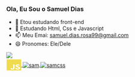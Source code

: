 ### Ola, Eu Sou o Samuel Dias




- 🔭 Etou estudando front-end
- 🌱 Estudando Html, Css e Javascript
- 📫 Meu Emai: samuel.dias.rosa99@gmail.com
- 😄 Pronomes: Ele/Dele

<div>
  <a href="https://github.com/samueldias99">
  <img height="180em" src="https://github-readme-stats.vercel.app/api?username=samueldias&show_icons=true&theme=dark&include_all_commits=true&count_private=true"/>

</div>

  <img align="center" alt="sam" height="30" width="40" src="https://raw.githubusercontent.com/devicons/devicon/master/icons/javascript/javascript-plain.svg">
  
  <img align="center" alt="sam" height="30" width="40" src="https://cdn.jsdelivr.net/gh/devicons/devicon/icons/html5/html5-original.svg" />
  
 <img align="center" alt="samcss" height="30" width="40" src="https://cdn.jsdelivr.net/gh/devicons/devicon/icons/css3/css3-original-wordmark.svg">
          
